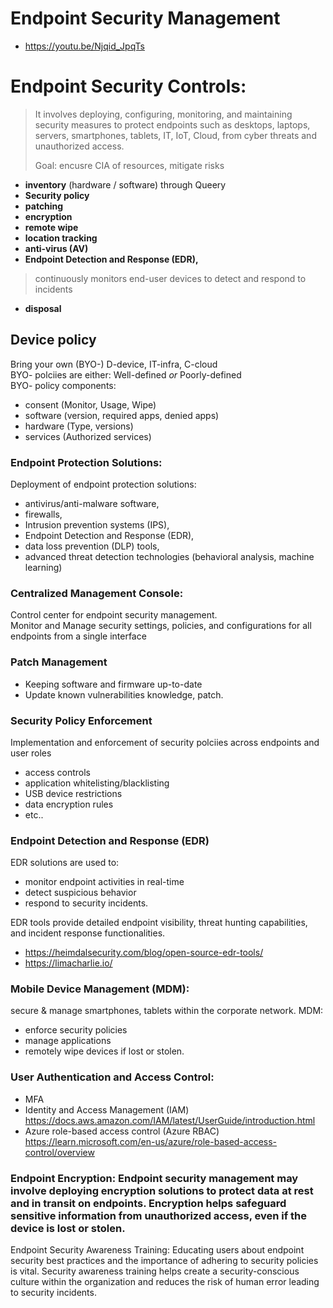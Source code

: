 # Endpoint Security Management
- https://youtu.be/Njqid_JpqTs

# Endpoint Security Controls:
> It involves deploying, configuring, monitoring, and maintaining security measures to protect endpoints such as desktops, laptops, servers, smartphones, tablets, IT, IoT, Cloud, from cyber threats and unauthorized access.
>
> Goal: encusre CIA of resources, mitigate risks
- __inventory__ (hardware / software) through Queery
- __Security policy__ 
- __patching__
- __encryption__
- __remote wipe__
- __location tracking__
- __anti-virus (AV)__
- __Endpoint Detection and Response (EDR),__
> continuously monitors end-user devices to detect and respond to incidents
- __disposal__

## Device policy
Bring your own (BYO-) D-device, IT-infra, C-cloud \
BYO- polciies are either: Well-defined _or_ Poorly-defined \
BYO- policy components:
- consent (Monitor, Usage, Wipe)
- software (version, required apps, denied apps)
- hardware (Type, versions)
- services (Authorized services)


### Endpoint Protection Solutions:
Deployment of endpoint protection solutions:
- antivirus/anti-malware software,
- firewalls,
- Intrusion prevention systems (IPS),
- Endpoint Detection and Response (EDR),
- data loss prevention (DLP) tools,
- advanced threat detection technologies (behavioral analysis, machine learning)
### Centralized Management Console:
Control center for endpoint security management. \
Monitor and Manage security settings, policies, and configurations for all endpoints from a single interface
### Patch Management
- Keeping software and firmware up-to-date
- Update known vulnerabilities knowledge, patch.
### Security Policy Enforcement
Implementation and enforcement of security polciies across endpoints and user roles
- access controls
- application whitelisting/blacklisting
- USB device restrictions
- data encryption rules
- etc..
### Endpoint Detection and Response (EDR)
EDR solutions are used to:
- monitor endpoint activities in real-time
- detect suspicious behavior
- respond to security incidents.

EDR tools provide detailed endpoint visibility, threat hunting capabilities, and incident response functionalities.
- https://heimdalsecurity.com/blog/open-source-edr-tools/
- https://limacharlie.io/

### Mobile Device Management (MDM):
secure & manage smartphones, tablets within the corporate network.
MDM:
- enforce security policies
- manage applications
- remotely wipe devices if lost or stolen.

### User Authentication and Access Control:
- MFA
- Identity and Access Management (IAM) https://docs.aws.amazon.com/IAM/latest/UserGuide/introduction.html
- Azure role-based access control (Azure RBAC) https://learn.microsoft.com/en-us/azure/role-based-access-control/overview

### Endpoint Encryption: Endpoint security management may involve deploying encryption solutions to protect data at rest and in transit on endpoints. Encryption helps safeguard sensitive information from unauthorized access, even if the device is lost or stolen.

Endpoint Security Awareness Training: Educating users about endpoint security best practices and the importance of adhering to security policies is vital. Security awareness training helps create a security-conscious culture within the organization and reduces the risk of human error leading to security incidents.

















